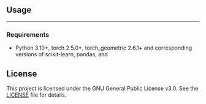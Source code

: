 

## Usage
-----
### Requirements


* Python 3.10+, torch 2.5.0+, torch_geometric 2.6.1+ and corresponding versions of scikit-learn, pandas, and 

## License
This project is licensed under the GNU General Public License v3.0. See the [LICENSE](./LICENSE) file for details.
